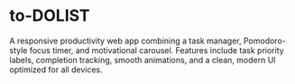 # to-DOLIST
A responsive productivity web app combining a task manager, Pomodoro-style focus timer, and motivational carousel. Features include task priority labels, completion tracking, smooth animations, and a clean, modern UI optimized for all devices.
